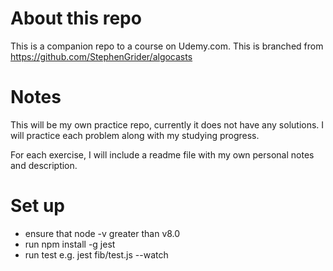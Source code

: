 # About this repo
This is a companion repo to a course on Udemy.com. This is branched from https://github.com/StephenGrider/algocasts


# Notes

This will be my own practice repo, currently it does not have any solutions. I will practice each problem along with my studying progress.

For each exercise, I will include a readme file with my own personal notes and description.

# Set up

- ensure that node -v greater than v8.0
- run npm install -g jest
- run test e.g. jest fib/test.js --watch
